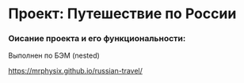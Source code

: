 # Проект: Путешествие по России

### Оисание проекта и его функциональности:

Выполнен по БЭМ (nested)


https://mrphysix.github.io/russian-travel/
